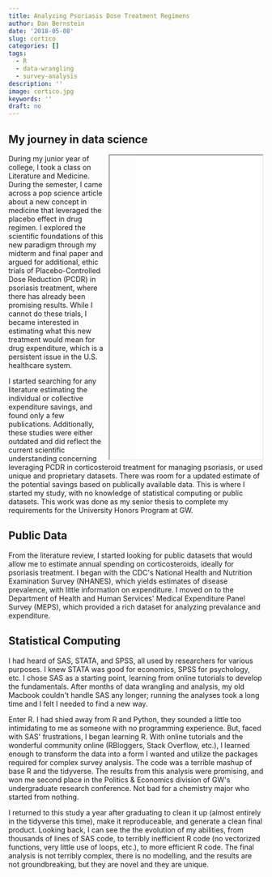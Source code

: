 ```yaml
---
title: Analyzing Psoriasis Dose Treatment Regimens 
author: Dan Bernstein
date: '2018-05-08'
slug: cortico
categories: []
tags:
  - R
  - data-wrangling
  - survey-analysis
description: ''
image: cortico.jpg
keywords: ''
draft: no
---
```


## My journey in data science

<iframe src="/thesismkdwn.pdf" style="float: right;padding-left:50px" width="50%" height="600px" >
This browser does not support PDFs. Please download the PDF to view it: <a href="/pdf/sample-3pp.pdf">Download PDF</a>
</iframe>

During my junior year of college, I took a class on Literature and Medicine. During the semester, I came across a pop science article about a new concept in medicine that leveraged the placebo effect in drug regimen. I explored the scientific foundations of this new paradigm through my midterm and final paper and argued for additional, ethic trials of Placebo-Controlled Dose Reduction (PCDR) in psoriasis treatment, where there has already been promising results. While I cannot do these trials, I became interested in estimating what this new treatment would mean for drug expenditure, which is a persistent issue in the U.S. healthcare system. 

I started searching for any literature estimating the individual or collective expenditure savings, and found only a few publications. Additionally, these studies were either outdated and did reflect the current scientific understanding concerning leveraging PCDR in corticosteroid treatment for managing psoriasis, or used unique and proprietary datasets. There was room for a updated estimate of the potential savings based on publically available data. This is where I started my study, with no knowledge of statistical computing or public datasets. This work was done as my senior thesis to complete my requirements for the University Honors Program at GW. 

## Public Data

From the literature review, I started looking for public datasets that would allow me to estimate annual spending on corticosteroids, ideally for psoriasis treatment. I began with the CDC's National Health and Nutrition Examination Survey (NHANES), which yields estimates of disease prevalence, with little information on expenditure. I moved on to the Department of Health and Human Services' Medical Expenditure Panel Survey (MEPS), which provided a rich dataset for analyzing prevalance and expenditure. 


## Statistical Computing

I had heard of SAS, STATA, and SPSS, all used by researchers for various purposes. I knew STATA was good for economics, SPSS for psychology, etc. I chose SAS as a starting point, learning from online tutorials to develop the fundamentals. After months of data wrangling and analysis, my old Macbook couldn't handle SAS any longer; running the analyses took a long time and I felt I needed to find a new way. 

Enter R. I had shied away from R and Python, they sounded a little too intimidating to me as someone with no programming experience. But, faced with SAS' frustrations, I began learning R. With online tutorials and the wonderful community online (RBloggers, Stack Overflow, etc.), I learned enough to transform the data into a form I wanted and utilize the packages required for complex survey analysis. The code was a terrible mashup of base R and the tidyverse. The results from this analysis were promising, and won me second place in the Politics & Economics division of GW's undergraduate research conference. Not bad for a chemistry major who started from nothing. 

I returned to this study a year after graduating to clean it up (almost entirely in the tidyverse this time), make it reproduceable, and generate a clean final product. Looking back, I can see the the evolution of my abilities, from thousands of lines of SAS code, to terribly inefficient R code (no vectorized functions, very little use of loops, etc.), to more efficient R code. The final analysis is not terribly complex, there is no modelling, and the results are not groundbreaking, but they are novel and they are unique. 


